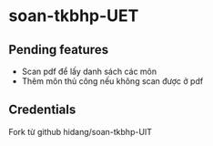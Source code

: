 # soan-tkbhp-UET

## Pending features
- Scan pdf để lấy danh sách các môn
- Thêm môn thủ công nếu không scan được ở pdf

## Credentials
Fork từ github hidang/soan-tkbhp-UIT
